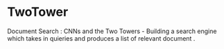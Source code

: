 # TwoTower
Document Search : CNNs and the Two Towers - Building a search engine which takes in quieries and produces a list of relevant document . 
